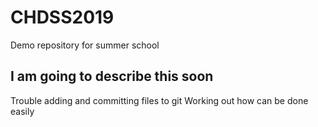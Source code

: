 
# CHDSS2019
Demo repository for summer school

## I am going to describe this soon 
 Trouble adding and committing files to git 
 Working out how can be done easily 
 